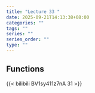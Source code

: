 ```yaml
---
title: "Lecture 33 "
date: 2025-09-21T14:13:38+08:00
categories: ""
tags: ""
series: ""
series_order: ""
type: ""
---
```


## Functions 

{{< bilibili BV1sy411z7nA 31 >}}

